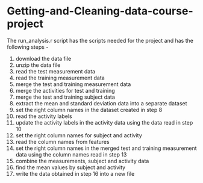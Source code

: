 # Getting-and-Cleaning-data-course-project
The run_analysis.r script has the scripts needed for the project and has the following steps -   
1. download the data file  
2. unzip the data file  
3. read the test measurement data  
4. read the training measurement data  
5. merge the test and training measurement data  
6. merge the activities for test and training  
7. merge the test and training subject data  
8. extract the mean and standard deviation data into a separate dataset  
9. set the right column names in the dataset created in step 8  
10. read the activity labels  
11. update the activity labels in the activity data using the data read in step 10  
12. set the right column names for subject and activity  
13. read the column names from features  
14. set the right column names in the merged test and training measurement data using the column names read in step 13  
15. combine the measurements, subject and activity data  
16. find the mean values by subject and activity  
17. write the data obtained in step 16 into a new file  
